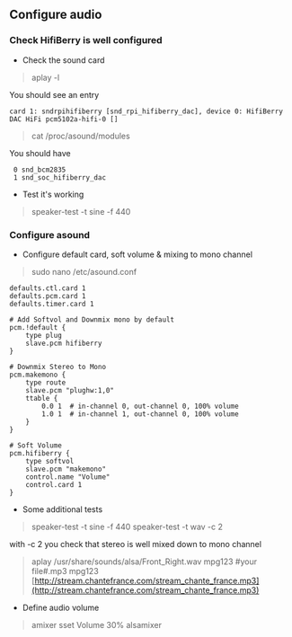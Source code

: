 ## Configure audio

### Check HifiBerry is well configured
- Check the sound card
> aplay -l

You should see an entry
```
card 1: sndrpihifiberry [snd_rpi_hifiberry_dac], device 0: HifiBerry DAC HiFi pcm5102a-hifi-0 []
```
> cat /proc/asound/modules

You should have
```
 0 snd_bcm2835
 1 snd_soc_hifiberry_dac
```

- Test it's working

>speaker-test -t sine -f 440
### Configure asound 
-  Configure default card, soft volume & mixing to mono channel
>sudo nano /etc/asound.conf
```
defaults.ctl.card 1
defaults.pcm.card 1
defaults.timer.card 1

# Add Softvol and Downmix mono by default
pcm.!default {
	type plug
	slave.pcm hifiberry
}

# Downmix Stereo to Mono
pcm.makemono {
	type route
	slave.pcm "plughw:1,0"
	ttable {
		0.0 1  # in-channel 0, out-channel 0, 100% volume
		1.0 1  # in-channel 1, out-channel 0, 100% volume
	}
}

# Soft Volume
pcm.hifiberry {
	type softvol
	slave.pcm "makemono"
	control.name "Volume"
	control.card 1
}
```
- Some additional tests
>speaker-test -t sine -f 440
>speaker-test -t wav -c 2

with -c 2 you check that stereo is well mixed down to mono channel
>aplay /usr/share/sounds/alsa/Front_Right.wav
>mpg123 #your file#.mp3
>mpg123 [http://stream.chantefrance.com/stream_chante_france.mp3](http://stream.chantefrance.com/stream_chante_france.mp3)

- Define audio volume
>amixer sset Volume 30%
>alsamixer

